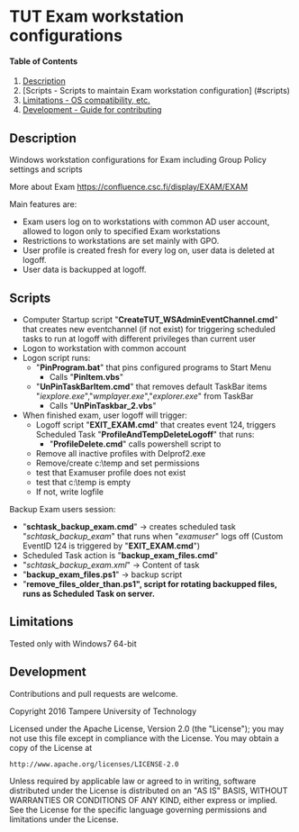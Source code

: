 # TUT Exam workstation configurations

#### Table of Contents

1. [Description](#description)
1. [Scripts - Scripts to maintain Exam workstation configuration] (#scripts)
1. [Limitations - OS compatibility, etc.](#limitations)
1. [Development - Guide for contributing](#development)

## Description

Windows workstation configurations for Exam including Group Policy settings and scripts

More about Exam https://confluence.csc.fi/display/EXAM/EXAM

Main features are:

- Exam users log on to workstations with common AD user account, allowed to logon only to specified Exam workstations
- Restrictions to workstations are set mainly with GPO.
- User profile is created fresh for every log on, user data is deleted at logoff.
- User data is backupped at logoff.

## Scripts

- Computer Startup script "**CreateTUT_WSAdminEventChannel.cmd**" that creates new eventchannel (if not exist) for triggering scheduled tasks to run at logoff with different privileges than current user
- Logon to workstation with common account
- Logon script runs:
  - "**PinProgram.bat**" that pins configured programs to Start Menu
     - Calls "**PinItem.vbs**"
  - "**UnPinTaskBarItem.cmd**" that removes default TaskBar items "*iexplore.exe*","*wmplayer.exe*","*explorer.exe*" from TaskBar
     - Calls "**UnPinTaskbar_2.vbs**"
- When finished exam, user logoff will trigger:
  - Logoff script "**EXIT_EXAM.cmd**" that creates event 124, triggers Scheduled Task "**ProfileAndTempDeleteLogoff**" that runs:
	- "**ProfileDelete.cmd**" calls powershell script to
   - Remove all inactive profiles with Delprof2.exe
   - Remove/create c:\temp and set permissions
   - test that Examuser profile does not exist
   - test that c:\temp is empty
    - If not, write logfile

Backup Exam users session:
- "**schtask_backup_exam.cmd**" -> creates scheduled task "*schtask_backup_exam*" that runs  when "*examuser*" logs off (Custom EventID 124 is triggered by "**EXIT_EXAM.cmd**")
 - Scheduled Task action is "**backup_exam_files.cmd**"
 - "*schtask_backup_exam.xml*" -> Content of task
- "**backup_exam_files.ps1**" -> backup script
- "**remove_files_older_than.ps1", script for rotating backupped files, runs as Scheduled Task on server.**


## Limitations

Tested only with Windows7 64-bit

## Development

Contributions and pull requests are welcome.

Copyright 2016 Tampere University of Technology

Licensed under the Apache License, Version 2.0 (the "License");
you may not use this file except in compliance with the License.
You may obtain a copy of the License at

    http://www.apache.org/licenses/LICENSE-2.0

Unless required by applicable law or agreed to in writing, software
distributed under the License is distributed on an "AS IS" BASIS,
WITHOUT WARRANTIES OR CONDITIONS OF ANY KIND, either express or implied.
See the License for the specific language governing permissions and
limitations under the License.
